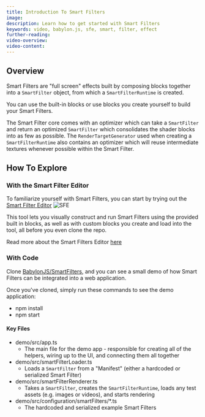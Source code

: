 ```yaml
---
title: Introduction To Smart Filters
image:
description: Learn how to get started with Smart Filters
keywords: video, babylon.js, sfe, smart, filter, effect
further-reading:
video-overview:
video-content:
---
```


## Overview

Smart Filters are "full screen" effects built by composing blocks together into a `SmartFilter` object, from which a `SmartFilterRuntime` is created.

You can use the built-in blocks or use blocks you create yourself to build your Smart Filters.

The Smart Filter core comes with an optimizer which can take a `SmartFilter` and return an optimized `SmartFilter` which consolidates the shader blocks into as few as possible. The `RenderTargetGenerator` used when creating a `SmartFilterRuntime` also contains an optimizer which will reuse intermediate textures whenever possible within the Smart Filter.

## How To Explore

### With the Smart Filter Editor

To familiarize yourself with Smart Filters, you can start by trying out the [Smart Filter Editor](https://sfe.babylonjs.com)
![SFE](/img/how_to/smart-filters/sfe-default.png)

This tool lets you visually construct and run Smart Filters using the provided built in blocks, as well as with custom blocks you create and load into the tool, all before you even clone the repo.

Read more about the Smart Filters Editor [here](../../../../toolsAndResources/sfe/)

### With Code

Clone [BabylonJS/SmartFilters](https://github.com/BabylonJS/SmartFilters), and you can see a small demo of how Smart Filters can be integrated into a web application.

Once you've cloned, simply run these commands to see the demo application:

- npm install
- npm start

#### Key Files

- demo/src/app.ts
  - The main file for the demo app - responsible for creating all of the helpers, wiring up to the UI, and connecting them all together
- demo/src/smartFilterLoader.ts
  - Loads a `SmartFilter` from a "Manifest" (either a hardcoded or serialized Smart Filter)
- demo/src/smartFilterRenderer.ts
  - Takes a `SmartFilter`, creates the `SmartFilterRuntime`, loads any test assets (e.g. images or videos), and starts rendering
- demo/src/configuration/smartFilters/\*.ts
  - The hardcoded and serialized example Smart Filters
